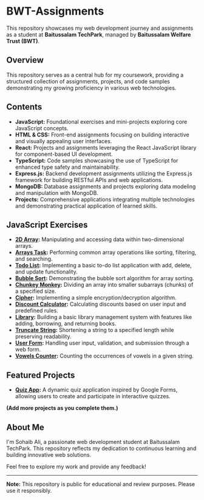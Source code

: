 # BWT-Assignments

This repository showcases my web development journey and assignments as a student at **Baitussalam TechPark**, managed by **Baitussalam Welfare Trust (BWT)**.

## Overview

This repository serves as a central hub for my coursework, providing a structured collection of assignments, projects, and code samples demonstrating my growing proficiency in various web technologies.

## Contents

* **JavaScript:** Foundational exercises and mini-projects exploring core JavaScript concepts.
* **HTML & CSS:** Front-end assignments focusing on building interactive and visually appealing user interfaces.
* **React:** Projects and assignments leveraging the React JavaScript library for component-based UI development.
* **TypeScript:** Code samples showcasing the use of TypeScript for enhanced type safety and maintainability.
* **Express.js:** Backend development assignments utilizing the Express.js framework for building RESTful APIs and web applications.
* **MongoDB:** Database assignments and projects exploring data modeling and manipulation with MongoDB.
* **Projects:** Comprehensive applications integrating multiple technologies and demonstrating practical application of learned skills.

## JavaScript Exercises

* **[2D Array](https://github.com/muhammadsohaibali/BWT-Assignments/blob/main/JavaScript/2d_array.html):** Manipulating and accessing data within two-dimensional arrays.
* **[Arrays Task](https://github.com/muhammadsohaibali/BWT-Assignments/blob/main/JavaScript/Arrays%20Task.html):** Performing common array operations like sorting, filtering, and searching.
* **[Todo List](https://github.com/muhammadsohaibali/BWT-Assignments/blob/main/JavaScript/Todo_list.html):** Implementing a basic to-do list application with add, delete, and update functionality.
* **[Bubble Sort](https://github.com/muhammadsohaibali/BWT-Assignments/blob/main/JavaScript/bubble_sort.html):** Demonstrating the bubble sort algorithm for array sorting.
* **[Chunkey Monkey](https://github.com/muhammadsohaibali/BWT-Assignments/blob/main/JavaScript/chunkey_monkey.html):** Dividing an array into smaller subarrays (chunks) of a specified size.
* **[Cipher](https://github.com/muhammadsohaibali/BWT-Assignments/blob/main/JavaScript/cipher.html):** Implementing a simple encryption/decryption algorithm.
* **[Discount Calculator](https://github.com/muhammadsohaibali/BWT-Assignments/blob/main/JavaScript/discountCalculator.html):** Calculating discounts based on user input and predefined rules.
* **[Library](https://github.com/muhammadsohaibali/BWT-Assignments/blob/main/JavaScript/library.html):** Building a basic library management system with features like adding, borrowing, and returning books.
* **[Truncate String](https://github.com/muhammadsohaibali/BWT-Assignments/blob/main/JavaScript/truncateString.html):** Shortening a string to a specified length while preserving readability.
* **[User Form](https://github.com/muhammadsohaibali/BWT-Assignments/blob/main/JavaScript/user_form.html):** Handling user input, validation, and submission through a web form.
* **[Vowels Counter](https://github.com/muhammadsohaibali/BWT-Assignments/blob/main/JavaScript/vowels_counter.html):** Counting the occurrences of vowels in a given string.

## Featured Projects

* **[Quiz App](https://github.com/muhammadsohaibali/BWT-Assignments/tree/main/projects/quiz):** A dynamic quiz application inspired by Google Forms, allowing users to create and participate in interactive quizzes.

**(Add more projects as you complete them.)**

## About Me

I'm Sohaib Ali, a passionate web development student at Baitussalam TechPark. This repository reflects my dedication to continuous learning and building innovative web solutions.

Feel free to explore my work and provide any feedback!

---
**Note:** This repository is public for educational and review purposes. Please use it responsibly.